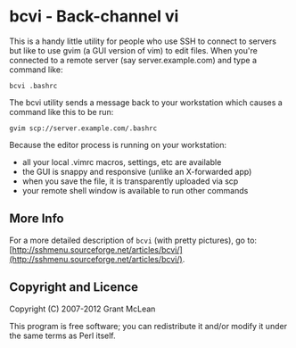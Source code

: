bcvi - Back-channel vi
======================

This is a handy little utility for people who use SSH to connect to servers
but like to use gvim (a GUI version of vim) to edit files.  When you're
connected to a remote server (say server.example.com) and type a command like:

    bcvi .bashrc

The bcvi utility sends a message back to your workstation which causes a
command like this to be run:

    gvim scp://server.example.com/.bashrc

Because the editor process is running on your workstation:

 * all your local .vimrc macros, settings, etc are available
 * the GUI is snappy and responsive (unlike an X-forwarded app)
 * when you save the file, it is transparently uploaded via scp
 * your remote shell window is available to run other commands


More Info
---------

For a more detailed description of `bcvi` (with pretty pictures), go to:
[http://sshmenu.sourceforge.net/articles/bcvi/](http://sshmenu.sourceforge.net/articles/bcvi/).


Copyright and Licence
---------------------

Copyright (C) 2007-2012 Grant McLean

This program is free software; you can redistribute it and/or modify it
under the same terms as Perl itself.

